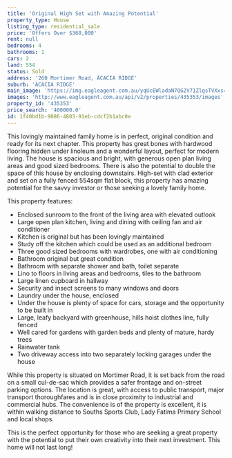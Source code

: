 ```yaml
---
title: 'Original High Set with Amazing Potential'
property_type: House
listing_type: residential_sale
price: 'Offers Over $360,000'
rent: null
bedrooms: 4
bathrooms: 1
cars: 2
land: 554
status: Sold
address: '260 Mortimer Road, ACACIA RIDGE'
suburb: 'ACACIA RIDGE'
main_image: 'https://img.eagleagent.com.au/yqUcEWladaN7QG2V71ZlqsTVXxs=/1280x854/smart/https://s3-us-west-2.amazonaws.com/eagleagent-orig/images/6823506/121763450-image-M.jpg'
images: 'http://www.eagleagent.com.au/api/v2/properties/435353/images'
property_id: '435353'
price_search: '400000.0'
id: 1f40bd1b-9086-4803-91eb-cdcf2b1abc0e
---
```

This lovingly maintained family home is in perfect, original condition and ready for its next chapter. This property has great bones with hardwood flooring hidden under linoleum and a wonderful layout, perfect for modern living. The house is spacious and bright, with generous open plan living areas and good sized bedrooms. There is also the potential to double the space of this house by enclosing downstairs. High-set with clad exterior and set on a fully fenced 554sqm flat block, this property has amazing potential for the savvy investor or those seeking a lovely family home.

This property features:

*  Enclosed sunroom to the front of the living area with elevated outlook
*  Large open plan kitchen, living and dining with ceiling fan and air conditioner
*  Kitchen is original but has been lovingly maintained
*  Study off the kitchen which could be used as an additional bedroom
*  Three good sized bedrooms with wardrobes, one with air conditioning
*  Bathroom original but great condition
*  Bathroom with separate shower and bath, toilet separate
*  Lino to floors in living areas and bedrooms, tiles to the bathroom
*  Large linen cupboard in hallway
*  Security and insect screens to many windows and doors
*  Laundry under the house, enclosed
*  Under the house is plenty of space for cars, storage and the opportunity to be built in
*  Large, leafy backyard with greenhouse, hills hoist clothes line, fully fenced
*  Well cared for gardens with garden beds and plenty of mature, hardy trees
*  Rainwater tank
*  Two driveway access into two separately locking garages under the house

While this property is situated on Mortimer Road, it is set back from the road on a small cul-de-sac which provides a safer frontage and on-street parking options. The location is great, with access to public transport, major transport thoroughfares and is in close proximity to industrial and commercial hubs. The convenience is of the property is excellent, it is within walking distance to Souths Sports Club, Lady Fatima Primary School and local shops.

This is the perfect opportunity for those who are seeking a great property with the potential to put their own creativity into their next investment. This home will not last long!